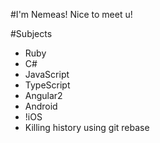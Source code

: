 #I'm Nemeas! Nice to meet u!

#Subjects
* Ruby
* C#
* JavaScript
* TypeScript
* Angular2
* Android
* !iOS
* Killing history using git rebase